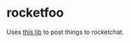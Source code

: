 rocketfoo
=========

Uses [this lib](https://github.com/jadolg/rocketchat_API) to post things to rocketchat.

